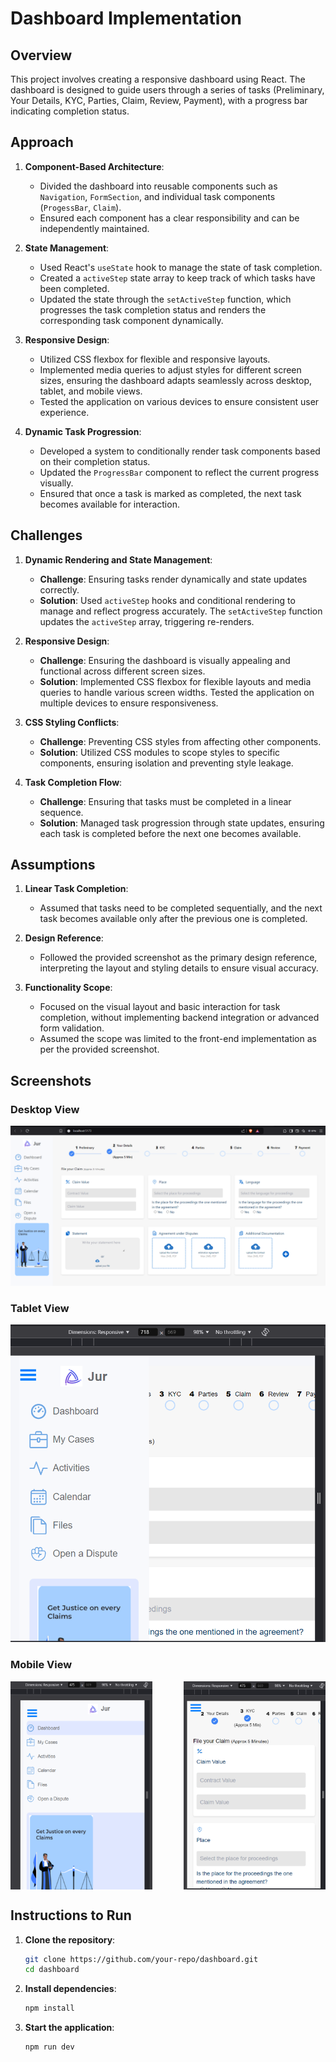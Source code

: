 # Dashboard Implementation

## Overview
This project involves creating a responsive dashboard using React. The dashboard is designed to guide users through a series of tasks (Preliminary, Your Details, KYC, Parties, Claim, Review, Payment), with a progress bar indicating completion status.

## Approach
1. **Component-Based Architecture**: 
   - Divided the dashboard into reusable components such as `Navigation`, `FormSection`, and individual task components (`ProgessBar`, `Claim`).
   - Ensured each component has a clear responsibility and can be independently maintained.

2. **State Management**:
   - Used React's `useState` hook to manage the state of task completion.
   - Created a `activeStep` state array to keep track of which tasks have been completed.
   - Updated the state through the `setActiveStep` function, which progresses the task completion status and renders the corresponding task component dynamically.

3. **Responsive Design**:
   - Utilized CSS flexbox for flexible and responsive layouts.
   - Implemented media queries to adjust styles for different screen sizes, ensuring the dashboard adapts seamlessly across desktop, tablet, and mobile views.
   - Tested the application on various devices to ensure consistent user experience.

4. **Dynamic Task Progression**:
   - Developed a system to conditionally render task components based on their completion status.
   - Updated the `ProgressBar` component to reflect the current progress visually.
   - Ensured that once a task is marked as completed, the next task becomes available for interaction.

## Challenges
1. **Dynamic Rendering and State Management**:
   - **Challenge**: Ensuring tasks render dynamically and state updates correctly.
   - **Solution**: Used `activeStep` hooks and conditional rendering to manage and reflect progress accurately. The `setActiveStep` function updates the `activeStep` array, triggering re-renders.

2. **Responsive Design**:
   - **Challenge**: Ensuring the dashboard is visually appealing and functional across different screen sizes.
   - **Solution**: Implemented CSS flexbox for flexible layouts and media queries to handle various screen widths. Tested the application on multiple devices to ensure responsiveness.

3. **CSS Styling Conflicts**:
   - **Challenge**: Preventing CSS styles from affecting other components.
   - **Solution**: Utilized CSS modules to scope styles to specific components, ensuring isolation and preventing style leakage.

4. **Task Completion Flow**:
   - **Challenge**: Ensuring that tasks must be completed in a linear sequence.
   - **Solution**: Managed task progression through state updates, ensuring each task is completed before the next one becomes available.

## Assumptions
1. **Linear Task Completion**:
   - Assumed that tasks need to be completed sequentially, and the next task becomes available only after the previous one is completed.

2. **Design Reference**:
   - Followed the provided screenshot as the primary design reference, interpreting the layout and styling details to ensure visual accuracy.

3. **Functionality Scope**:
   - Focused on the visual layout and basic interaction for task completion, without implementing backend integration or advanced form validation.
   - Assumed the scope was limited to the front-end implementation as per the provided screenshot.

## Screenshots
### Desktop View
![Desktop View](dashboard/screenshot/desktop_view.png)

### Tablet View
![Tablet View](dashboard/screenshot/tablet_view.png)

### Mobile View
<div style="display: flex; justify-content: space-between;">
  <img src="dashboard/screenshot/mobile_view1.png" alt="Mobile View 1" style="width: 45%;">
  <img src="dashboard/screenshot/mobile_view2.png" alt="Mobile View 2" style="width: 45%;">
</div>

## Instructions to Run
1. **Clone the repository**:
   ```bash
   git clone https://github.com/your-repo/dashboard.git
   cd dashboard
2. **Install dependencies**:
   ```bash
   npm install
3. **Start the application**:
   ```bash
   npm run dev      

